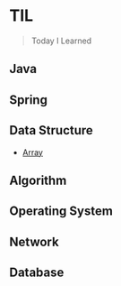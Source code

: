 # TIL
> Today I Learned

## Java

## Spring

## Data Structure
- [Array](DataStructure/Array.md)

## Algorithm


## Operating System

## Network

## Database
